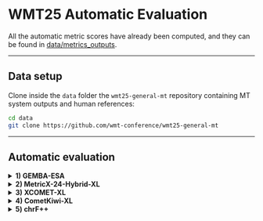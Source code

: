 # WMT25 Automatic Evaluation

All the automatic metric scores have already been computed, and they can be found in [data/metrics_outputs](data/metrics_outputs).

---

## Data setup

Clone inside the `data` folder the `wmt25-general-mt` repository containing MT system outputs and human references:

```bash
cd data
git clone https://github.com/wmt-conference/wmt25-general-mt
```

---

## Automatic evaluation

<details>
<summary><strong>1) GEMBA-ESA</strong></summary>

<br/>

To score with `GEMBA-ESA`, you need to set the required API keys in your environment (Cohere or OpenAI).

<br/>

<details>
<summary><strong>1.1) GEMBA-ESA-CmdA</strong></summary>

```bash
python main.py \
        --translations-path data/wmt25-general-mt/data \
        --testset-path data/wmt25-general-mt/data/wmt25-genmt.jsonl \
        --metric gemba-esa \
        --gemba-model command-a-03-2025 \
        --lps-to-score <LP> <LP> ... \ # e.g. cs-de_DE cs-uk_UA en-cs_CZ. If not specified, the scoring will run for all language pairs.
        --scored-translations-path data/metrics_outputs/GEMBA-ESA-CMDA/outputs.pickle
```

</details>

<details>
<summary><strong>1.2) GEMBA-ESA-GPT-4.1</strong></summary>

```bash
python main.py \
        --translations-path data/wmt25-general-mt/data \
        --testset-path data/wmt25-general-mt/data/wmt25-genmt.jsonl \
        --metric gemba-esa \
        --gemba-model gpt-4.1 \
        --lps-to-score <LP> <LP> ... \ # e.g. cs-de_DE cs-uk_UA en-cs_CZ. If not specified, the scoring will run for all language pairs.
        --scored-translations-path data/metrics_outputs/GEMBA-ESA-GPT4.1/outputs.pickle \
```

</details>

With `GEMBA-ESA`, there is the option of scoring human reference translations for the language pairs where they are available, which are the followoing: `cs-de_DE cs-uk_UA en-ar_EG en-bho_IN en-cs_CZ en-et_EE en-is_IS en-ja_JP en-ko_KR en-mas_KE en-ru_RU en-sr_Cyrl_RS en-uk_UA en-zh_CN ja-zh_CN`. To do this, add the `--score-only-refs` flag to the commands above and set the output pickle filename to `outputs_refA.pickle`.

</details>

<details>
<summary><strong>2) MetricX-24-Hybrid-XL</strong></summary>

After cloning and installing the official MetricX repository, note that the `predict.py` script currently does not support `--batch-size > 1` ([issue #2](https://github.com/google-research/metricx/issues/2)). If you need a batch size greater than 1, clone and install the fork at [prosho-97/metricx](https://github.com/prosho-97/metricx) using the `new_requirements.txt` file.
For language pairs with human reference translations available, [MetricX-24-Hybrid-XL](https://huggingface.co/google/metricx-24-hybrid-xl-v2p6) will score in reference-based mode, otherwise in QE mode.
 
```bash
python main.py \
        --translations-path data/wmt25-general-mt/data
        --testset-path data/wmt25-general-mt/data/wmt25-genmt.jsonl
        --lps-to-score <LP> <LP> ... \ # e.g. cs-de_DE cs-uk_UA en-cs_CZ. If not specified, the scoring will run for all language pairs.
        --metric metricx24-hybrid-xl
        --metricx24-predict-script-path <METRICX predict.py SCRIPT PATH>
        --batch-size 8
        --scored-translations-path data/metrics_outputs/MetricX-24-Hybrid-XL/outputs.pickle
```

</details>

<details>
<summary><strong>3) XCOMET-XL</strong></summary>

As with `MetricX-24-Hybrid-XL` above, for language pairs with human reference translations available, [XCOMET-XL](https://huggingface.co/Unbabel/XCOMET-XL) will score in reference-based mode, otherwise in QE mode.

```bash
python main.py \
        --translations-path data/wmt25-general-mt/data
        --testset-path data/wmt25-general-mt/data/wmt25-genmt.jsonl
        --lps-to-score <LP> <LP> ... \ # e.g. cs-de_DE cs-uk_UA en-cs_CZ. If not specified, the scoring will run for all language pairs.
        --metric xcomet-xl
        --batch-size 8
        --scored-translations-path data/metrics_outputs/XCOMET-XL/outputs.pickle
```

</details>

<details>
<summary><strong>4) CometKiwi-XL</strong></summary>

```bash
python main.py \
        --translations-path data/wmt25-general-mt/data
        --testset-path data/wmt25-general-mt/data/wmt25-genmt.jsonl
        --lps-to-score <LP> <LP> ... \ # e.g. cs-de_DE cs-uk_UA en-cs_CZ. If not specified, the scoring will run for all language pairs.
        --metric cometkiwi-xl
        --batch-size 8
        --scored-translations-path data/metrics_outputs/CometKiwi-XL/outputs.pickle
```

</details>

<details>
<summary><strong>5) chrF++</strong></summary>

```bash
python main.py \
        --translations-path data/wmt25-general-mt/data
        --testset-path data/wmt25-general-mt/data/wmt25-genmt.jsonl
        --lps-to-score en-bho_IN en-mas_KE
        --metric chrf++
        --scored-translations-path data/metrics_outputs/chrF++/outputs.pickle
```

</details>
